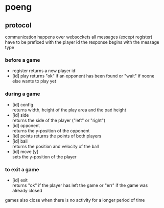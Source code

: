 # poeng
## protocol
communication happens over websockets
all messages (except register) have to be prefixed with the player id
the response begins with the message type

### before a game
- register
	returns a new player id
- [id] play
	returns "ok" if an opponent has been found or "wait" if noone else wants to play yet

### during a game
- [id] config  
	returns width, height of the play area and the pad height
- [id] side  
	returns the side of the player ("left" or "right")
- [id] opponent  
	returns the y-position of the opponent
- [id] points
	returns the points of both players
- [id] ball  
	returns the position and velocity of the ball
- [id] move [y]  
	sets the y-position of the player

### to exit a game
- [id] exit  
	returns "ok" if the player has left the game or "err" if the game was already closed

games also close when there is no activity for a longer period of time